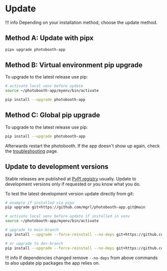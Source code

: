 
# Update

!!! info
    Depending on your installation method, choose the update method.

## Method A: Update with pipx

```zsh
pipx upgrade photobooth-app
```

## Method B: Virtual environment pip upgrade

To upgrade to the latest release use pip:

```zsh
# activate local venv before update
source ~/photobooth-app/myenv/bin/activate

pip install --upgrade photobooth-app
```

## Method C: Global pip upgrade

To upgrade to the latest release use pip:

```zsh
pip install --upgrade photobooth-app
```

Afterwards restart the photobooth.
If the app doesn't show up again, check the [troubleshooting](../support/troubleshooting.md) page.

## Update to development versions

Stable releases are published at [PyPI registry](https://pypi.org/project/photobooth-app/) usually. Update to development versions only if requested or you know what you do.

To test the latest development version update directly from git:

```sh
# example if installed via pipx
pip upgrade git+https://github.com/mgrl/photobooth-app.git@main

# activate local venv before update if installed in venv
source ~/photobooth-app/myenv/bin/activate

# upgrade to main-branch
pip install --upgrade --force-reinstall --no-deps git+https://github.com/mgrl/photobooth-app.git@main

# or upgrade to dev-branch
pip install --upgrade --force-reinstall --no-deps git+https://github.com/mgrl/photobooth-app.git@dev
```

!!! info
    If dependencies changed remove `--no-deps` from above commands to also update pip packages the app relies on.

